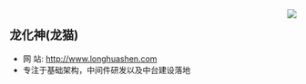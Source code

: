<img align="right" src="https://github-readme-stats.vercel.app/api?username=huashen&show_icons=true&icon_color=805AD5&text_color=718096&bg_color=ffffff&hide_title=true" />

## 龙化神(龙猫)

- 网   站: http://www.longhuashen.com
- 专注于基础架构，中间件研发以及中台建设落地
